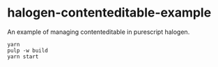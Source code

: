 # halogen-contenteditable-example

An example of managing contenteditable in purescript halogen.

```
yarn
pulp -w build
yarn start
```
